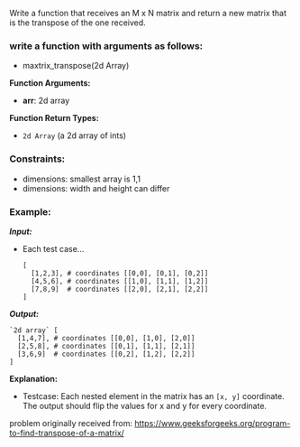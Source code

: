 Write a function that receives an M x N matrix and return a new matrix that is the transpose of the one received. 

### **write a function with arguments as follows:**
- maxtrix_transpose(2d Array)

**Function Arguments:**
- **arr**: 2d array

**Function Return Types:**
- `2d Array` (a 2d array of ints)

### **Constraints:**
- dimensions: smallest array is 1,1
- dimensions: width and height can differ

### **Example:**
***Input:***
- Each test case...
  ```
  [
    [1,2,3], # coordinates [[0,0], [0,1], [0,2]]
    [4,5,6], # coordinates [[1,0], [1,1], [1,2]]
    [7,8,9]  # coordinates [[2,0], [2,1], [2,2]]
  ]
  ```

***Output:***
  ```
  `2d array` [
    [1,4,7], # coordinates [[0,0], [1,0], [2,0]]
    [2,5,8], # coordinates [[0,1], [1,1], [2,1]]
    [3,6,9]  # coordinates [[0,2], [1,2], [2,2]]
  ]
  ```

**Explanation:**
- Testcase: Each nested element in the matrix has an `[x, y]` coordinate. The output should flip the values for x and y for every coordinate.

problem originally received from: https://www.geeksforgeeks.org/program-to-find-transpose-of-a-matrix/